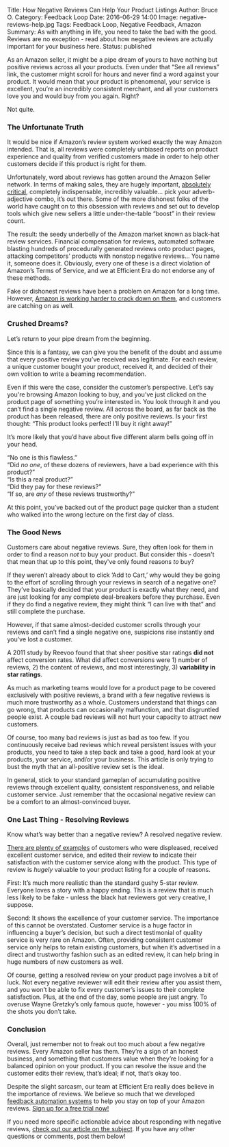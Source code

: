 Title: How Negative Reviews Can Help Your Product Listings
Author: Bruce O.
Category: Feedback Loop
Date: 2016-06-29 14:00
Image: negative-reviews-help.jpg
Tags: Feedback Loop, Negative Feedback, Amazon 
Summary: As with anything in life, you need to take the bad with the good. Reviews are no exception - read about how negative reviews are actually important for your business here.
Status: published

As an Amazon seller, it might be a pipe dream of yours to have nothing but positive reviews across all your products. Even under that “See all reviews” link, the customer might scroll for hours and never find a word against your product. It would mean that your product is phenomenal, your service is excellent, you’re an incredibly consistent merchant, and all your customers love you and would buy from you again. Right?

Not quite.

### The Unfortunate Truth

It would be nice if Amazon’s review system worked exactly the way Amazon intended. That is, all reviews were completely unbiased reports on product experience and quality from verified customers made in order to help other customers decide if this product is right for them. 

Unfortunately, word about reviews has gotten around the Amazon Seller network. In terms of making sales, they are hugely important, [absolutely critical](https://efficientera.com/blog/2015/08/start-paying-attention-to-your-amazon-reviews.html), completely indispensable, incredibly valuable… pick your adverb-adjective combo, it’s out there. Some of the more dishonest folks of the world have caught on to this obsession with reviews and set out to develop tools which give new sellers a little under-the-table “boost” in their review count.

The result: the seedy underbelly of the Amazon market known as black-hat review services. Financial compensation for reviews, automated software blasting hundreds of procedurally generated reviews onto product pages, attacking competitors' products with nonstop negative reviews… You name it, someone does it. Obviously, every one of these is a direct violation of Amazon’s Terms of Service, and we at Efficient Era do not endorse any of these methods.

Fake or dishonest reviews have been a problem on Amazon for a long time. However, [Amazon is working harder to crack down on them](http://fortune.com/2016/04/26/amazon-more-fake-review-lawsuits/), and customers are catching on as well. 

### Crushed Dreams?

Let’s return to your pipe dream from the beginning.

Since this is a fantasy, we can give you the benefit of the doubt and assume that every positive review you’ve received was legitimate. For each review, a unique customer bought your product, received it, and decided of their own volition to write a beaming recommendation.

Even if this were the case, consider the customer’s perspective. Let’s say you're browsing Amazon looking to buy, and you’ve just clicked on the product page of something you’re interested in. You look through it and you can’t find a single negative review. All across the board, as far back as the product has been released, there are only positive reviews. Is your first thought: “This product looks perfect! I’ll buy it right away!”

It’s more likely that you’d have about five different alarm bells going off in your head. 

“No one is this flawless.”  
“Did *no one*, of these dozens of reviewers, have a bad experience with this product?”  
“Is this a real product?”  
“Did they pay for these reviews?”  
“If so, are *any* of these reviews trustworthy?”

At this point, you’ve backed out of the product page quicker than a student who walked into the wrong lecture on the first day of class.

### The Good News

Customers care about negative reviews. Sure, they often look for them in order to find a reason *not* to buy your product. But consider this - doesn't that mean that up to this point, they've only found reasons *to* buy?

If they weren’t already about to click ‘Add to Cart,’ why would they be going to the effort of scrolling through your reviews in search of a negative one? They’ve basically decided that your product is exactly what they need, and are just looking for any complete deal-breakers before they purchase. Even if they do find a negative review, they might think “I can live with that” and still complete the purchase. 

However, if that same almost-decided customer scrolls through your reviews and can’t find a single negative one, suspicions rise instantly and you’ve lost a customer. 

A 2011 study by Reevoo found that that sheer positive star ratings **did not** affect conversion rates. What did affect conversions were 1) number of reviews, 2) the content of reviews, and most interestingly, 3) **variability in star ratings**. 

As much as marketing teams would love for a product page to be covered exclusively with positive reviews, a brand with a few negative reviews is much more trustworthy as a whole. Customers understand that things can go wrong, that products can occasionally malfunction, and that disgruntled people exist. A couple bad reviews will not hurt your capacity to attract new customers.

Of course, too many bad reviews is just as bad as too few. If you continuously receive bad reviews which reveal persistent issues with your products, you need to take a step back and take a good, hard look at your products, your service, and/or your business. This article is only trying to bust the myth that an all-positive review set is the ideal.

In general, stick to your standard gameplan of accumulating positive reviews through excellent quality, consistent responsiveness, and reliable customer service. Just remember that the occasional negative review can be a comfort to an almost-convinced buyer. 

### One Last Thing - Resolving Reviews

Know what’s way better than a negative review? A resolved negative review.

[There are plenty of examples](http://damniwish.com/how-a-2-star-amazon-review-makes-thousands-of-sales/) of customers who were displeased, received excellent customer service, and edited their review to indicate their satisfaction with the customer service along with the product. This type of review is *hugely* valuable to your product listing for a couple of reasons.

First: It’s much more realistic than the standard gushy 5-star review. Everyone loves a story with a happy ending. This is a review that is much less likely to be fake - unless the black hat reviewers got very creative, I suppose. 

Second: It shows the excellence of your customer service. The importance of this cannot be overstated. Customer service is a huge factor in influencing a buyer’s decision, but such a direct testimonial of quality service is very rare on Amazon. Often, providing consistent customer service only helps to retain existing customers, but when it’s advertised in a direct and trustworthy fashion such as an edited review, it can help bring in huge numbers of new customers as well.

Of course, getting a resolved review on your product page involves a bit of luck. Not every negative reviewer will edit their review after you assist them, and you won’t be able to fix every customer’s issues to their complete satisfaction. Plus, at the end of the day, some people are just angry. To overuse Wayne Gretzky’s only famous quote, however - you miss 100% of the shots you don’t take.

### Conclusion

Overall, just remember not to freak out too much about a few negative reviews. Every Amazon seller has them. They’re a sign of an honest business, and something that customers value when they’re looking for a balanced opinion on your product. If you can resolve the issue and the customer edits their review, that’s ideal; if not, that’s okay too. 

Despite the slight sarcasm, our team at Efficient Era really does believe in the importance of reviews. We believe so much that we developed [feedback automation systems](https://efficientera.com/pages/feedback/) to help you stay on top of your Amazon reviews. [Sign up for a free trial now!](https://app.efficientera.com/register/?)

If you need more specific actionable advice about responding with negative reviews, [check out our article on the subject](https://efficientera.com/blog/2015/08/3-steps-to-changing-a-negative-amazon-review.html). If you have any other questions or comments, post them below!
